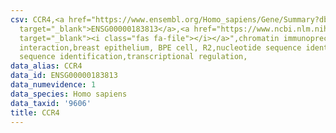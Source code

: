 ```yaml
---
csv: CCR4,<a href="https://www.ensembl.org/Homo_sapiens/Gene/Summary?db=core;g=ENSG00000183813"
  target="_blank">ENSG00000183813</a>,<a href="https://www.ncbi.nlm.nih.gov/pubmed/22863008"
  target="_blank"><i class="fas fa-file"></i></a>",chromatin immunoprecipitation assay,direct
  interaction,breast epithelium, BPE cell, R2,nucleotide sequence identification,nucleotide
  sequence identification,transcriptional regulation,
data_alias: CCR4
data_id: ENSG00000183813
data_numevidence: 1
data_species: Homo sapiens
data_taxid: '9606'
title: CCR4
---
```

